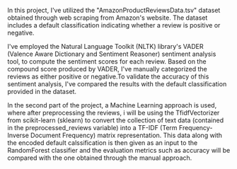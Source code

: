In this project, I've utilized the "AmazonProductReviewsData.tsv" dataset obtained through web scraping from Amazon's website. The dataset includes a default classification indicating whether a review is positive or negative.

I've employed the Natural Language Toolkit (NLTK) library's VADER (Valence Aware Dictionary and Sentiment Reasoner) sentiment analysis tool, to compute the sentiment scores for each review. Based on the compound score produced by VADER, I've manually categorized the reviews as either positive or negative.To validate the accuracy of this sentiment analysis, I've compared the results with the default classification provided in the dataset.

In the second part of the project, a Machine Learning approach is used, where after preprocessing the reviews, i will be using the TfidfVectorizer from scikit-learn (sklearn) to convert the collection of text data (contained in the preprocessed_reviews variable) into a TF-IDF (Term Frequency-Inverse Document Frequency) matrix representation. This data along with the encoded default calssification is then given as an input to the RandomForest classifier and the evaluation metrics such as accuracy will be compared with the one obtained through the manual approach.
